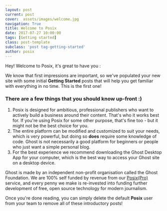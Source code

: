 ```yaml
---
layout: post
current: post
cover:  assets/images/welcome.jpg
navigation: True
title: Welcome to Posix
date: 2017-07-27 10:00:00
tags: [Getting started]
class: post-template
subclass: 'post tag-getting-started'
author: posix
---
```


Hey! Welcome to Posix, it's great to have you :

We know that first impressions are important, so we've populated your new site with some initial **Getting Started** posts that will help you get familiar with everything in no time. This is the first one!

### There are a few things that you should know up-front :)

1. Posix is designed for ambitious, professional publishers who want to actively build a business around their content. That's who it works best for. If you're using Posix for some other purpose, that's fine too - but it might not be the best choice for you.
2. The entire platform can be modified and customized to suit your needs, which is very powerful, but doing so **does** require some knowledge of code. Ghost is not necessarily a good platform for beginners or people who just want a simple personal blog.
3. For the best experience we recommend downloading the Ghost Desktop App for your computer, which is the best way to access your Ghost site on a desktop device.

Ghost is made by an independent non-profit organisation called the Ghost Foundation. We are 100% self funded by revenue from our [Posix(Pro)](https://github.com/posix-dev) service, and every penny we make is re-invested into funding further development of free, open source technology for modern journalism.

Once you're done reading, you can simply delete the default **Posix** user from your team to remove all of these introductory posts!
